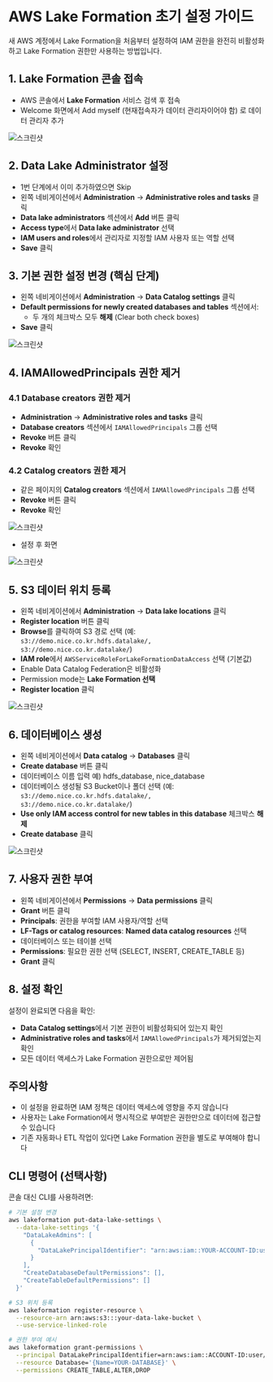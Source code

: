 # AWS Lake Formation 초기 설정 가이드

새 AWS 계정에서 Lake Formation을 처음부터 설정하여 IAM 권한을 완전히 비활성화하고 Lake Formation 권한만 사용하는 방법입니다.

## 1. Lake Formation 콘솔 접속

- AWS 콘솔에서 **Lake Formation** 서비스 검색 후 접속
- Welcome 화면에서 Add myself (현재접속자가 데이터 관리자이어야 함) 로 데이터 관리자 추가

![스크린샷](./image/lf-welcome.png)

## 2. Data Lake Administrator 설정 
- 1번 단계에서 이미 추가하였으면 Skip
- 왼쪽 네비게이션에서 **Administration** → **Administrative roles and tasks** 클릭
- **Data lake administrators** 섹션에서 **Add** 버튼 클릭
- **Access type**에서 **Data lake administrator** 선택
- **IAM users and roles**에서 관리자로 지정할 IAM 사용자 또는 역할 선택
- **Save** 클릭

## 3. 기본 권한 설정 변경 (핵심 단계)

- 왼쪽 네비게이션에서 **Administration** → **Data Catalog settings** 클릭
- **Default permissions for newly created databases and tables** 섹션에서:
  - 두 개의 체크박스 모두 **해제** (Clear both check boxes)
- **Save** 클릭

![스크린샷](./image/lf-03.png)

## 4. IAMAllowedPrincipals 권한 제거

### 4.1 Database creators 권한 제거
- **Administration** → **Administrative roles and tasks** 클릭
- **Database creators** 섹션에서 `IAMAllowedPrincipals` 그룹 선택
- **Revoke** 버튼 클릭
- **Revoke** 확인

### 4.2 Catalog creators 권한 제거
- 같은 페이지의 **Catalog creators** 섹션에서 `IAMAllowedPrincipals` 그룹 선택
- **Revoke** 버튼 클릭
- **Revoke** 확인

![스크린샷](./image/lf-04-01.png)

- 설정 후 화면

![스크린샷](./image/lf-04-02.png)

## 5. S3 데이터 위치 등록

- 왼쪽 네비게이션에서 **Administration** → **Data lake locations** 클릭
- **Register location** 버튼 클릭
- **Browse**를 클릭하여 S3 경로 선택 (예: `s3://demo.nice.co.kr.hdfs.datalake/, s3://demo.nice.co.kr.datalake/`)
- **IAM role**에서 `AWSServiceRoleForLakeFormationDataAccess` 선택 (기본값)
- Enable Data Catalog Federation은 비활성화
- Permission mode는 **Lake Formation 선택**
- **Register location** 클릭

![스크린샷](./image/lf-05.png)

## 6. 데이터베이스 생성

- 왼쪽 네비게이션에서 **Data catalog** → **Databases** 클릭
- **Create database** 버튼 클릭 
- 데이터베이스 이름 입력 예) hdfs_database, nice_database
- 데이터베이스 생성될 S3 Bucket이나 폴더 선택 (예: `s3://demo.nice.co.kr.hdfs.datalake/, s3://demo.nice.co.kr.datalake/`)
- **Use only IAM access control for new tables in this database** 체크박스 **해제**
- **Create database** 클릭

![스크린샷](./image/lf-06.png)

## 7. 사용자 권한 부여

- 왼쪽 네비게이션에서 **Permissions** → **Data permissions** 클릭
- **Grant** 버튼 클릭
- **Principals**: 권한을 부여할 IAM 사용자/역할 선택
- **LF-Tags or catalog resources**: **Named data catalog resources** 선택
- 데이터베이스 또는 테이블 선택
- **Permissions**: 필요한 권한 선택 (SELECT, INSERT, CREATE_TABLE 등)
- **Grant** 클릭

## 8. 설정 확인

설정이 완료되면 다음을 확인:

- **Data Catalog settings**에서 기본 권한이 비활성화되어 있는지 확인
- **Administrative roles and tasks**에서 `IAMAllowedPrincipals`가 제거되었는지 확인
- 모든 데이터 액세스가 Lake Formation 권한으로만 제어됨

## 주의사항

- 이 설정을 완료하면 IAM 정책은 데이터 액세스에 영향을 주지 않습니다
- 사용자는 Lake Formation에서 명시적으로 부여받은 권한만으로 데이터에 접근할 수 있습니다
- 기존 자동화나 ETL 작업이 있다면 Lake Formation 권한을 별도로 부여해야 합니다

## CLI 명령어 (선택사항)

콘솔 대신 CLI를 사용하려면:

```bash
# 기본 설정 변경
aws lakeformation put-data-lake-settings \
  --data-lake-settings '{
    "DataLakeAdmins": [
      {
        "DataLakePrincipalIdentifier": "arn:aws:iam::YOUR-ACCOUNT-ID:user/YOUR-USERNAME"
      }
    ],
    "CreateDatabaseDefaultPermissions": [],
    "CreateTableDefaultPermissions": []
  }'

# S3 위치 등록
aws lakeformation register-resource \
  --resource-arn arn:aws:s3:::your-data-lake-bucket \
  --use-service-linked-role

# 권한 부여 예시
aws lakeformation grant-permissions \
  --principal DataLakePrincipalIdentifier=arn:aws:iam::ACCOUNT-ID:user/USERNAME \
  --resource Database='{Name=YOUR-DATABASE}' \
  --permissions CREATE_TABLE,ALTER,DROP
```
